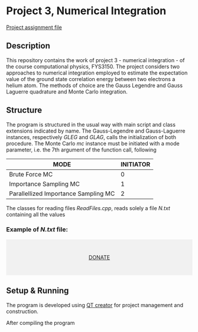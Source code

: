 # Project 3, Numerical Integration

[Project assignment file](https://github.com/CompPhysics/ComputationalPhysics/blob/master/doc/Projects/2019/Project3/pdf/Project3.pdf)


## Description

This repository contains the work of project 3 - numerical integration - of the course computational 
physics, FYS3150. The project considers two approaches to numerical integration employed to estimate the expectation value of the ground state correlation energy between two electrons a helium atom. The methods of choice are the Gauss Legendre and Gauss Laguerre quadrature and Monte  Carlo integration. 


## Structure
The program is structured in the usual way with main script and class extensions indicated by name.  The Gauss-Legendre and Gauss-Laguerre instances, respectively _GLEG_ and _GLAG_, calls the initialization of both procedure. The Monte Carlo _mc_ instance must be initiated with a mode parameter, i.e. the 7th argument of the function call, following

| __MODE__  | __INITIATOR__  |   
|---|---|
| Brute Force MC  |  0 |
| Importance Sampling MC|  1 |
| Parallellized Importance Sampling MC |  2 |

The classes for reading files _ReadFiles.cpp_, reads solely a file _N.txt_ containing all the values 

### Example of _N.txt_ file:

 <div style="background-color:rgba(0.5, 0.5, 0, 0.0470588); text-align:center; vertical-align: middle; padding:40px 0;">
 <a href="/donate">DONATE</a>
 </div>


## Setup & Running 

The program is developed using [QT creator](https://www.qt.io/download) for project management and construction.

After compiling the program 
